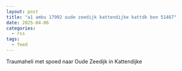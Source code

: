 ```yaml
---
layout: post
title: "a1 ambu 17992 oude zeedijk kattendijke kattdk bon 51467"
date: 2025-04-06
categories: 
  - rss
tags: 
  - feed
---
```


Traumaheli met spoed naar Oude Zeedijk in Kattendijke
